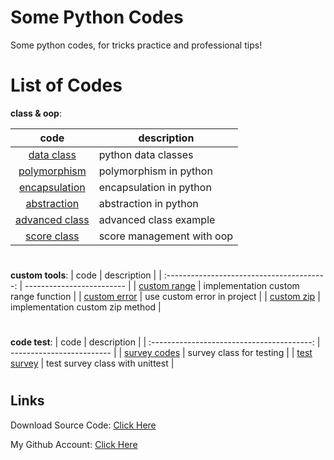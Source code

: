 # Some Python Codes

Some python codes, for tricks practice and professional tips!

#

# List of Codes

**class & oop**:

|                    code                    | description               |
| :----------------------------------------: | ------------------------- |
| [data class](class/python_dataclass.py.py) | python data classes       |
|   [polymorphism](class/polymorphism.py)    | polymorphism in python    |
|  [encapsulation](class/encapsulation.py)   | encapsulation in python   |
|    [abstraction](class/abstraction.py)     | abstraction in python     |
| [advanced class](class/advanced_class.py)  | advanced class example    |
|       [score class](class/score.py)        | score management with oop |

#

**custom tools**:
| code | description |
| :----------------------------------------: | ------------------------- |
| [custom range](custom/custom_range.py) | implementation custom range function |
| [custom error](custom/custom_error.py) | use custom error in project |
| [custom zip](custom/custom_zip.py) | implementation custom zip method |

#


**code test**:
| code | description |
| :----------------------------------------: | ------------------------- |
| [survey codes](custom/survey.py) | survey class for testing |
| [test survey](custom/test_survey.py) | test survey class with unittest |

#

## Links

Download Source Code: [Click Here](https://github.com/dori-dev/some-python-codes/archive/refs/heads/main.zip)

My Github Account: [Click Here](https://github.com/dori-dev/)

